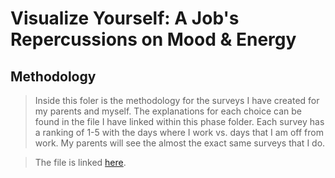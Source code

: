 # Visualize Yourself: A Job's Repercussions on Mood & Energy #

## Methodology ## 

> Inside this foler is the methodology for the surveys I have created for my parents and myself. The explanations for each choice can be found in the file I have linked within this phase folder. Each survey has a ranking of 1-5 with the days where I work vs. days that I am off from work. My parents will see the almost the exact same surveys that I do. 

> The file is linked [here](https://github.com/eric-wisniewski/visualizeYourself_Project/blob/master/phase3_methodology_for_surveys/Data_Dictionary_Viz_Self.xlsx).